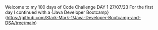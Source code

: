Welcome to my 100 days of Code Challenge
DAY 1 27/07/23
For the first day I continued with a {Java Developer Bootcamp} (https://github.com/Stark-Mark-1/Java-Developer-Bootcamp-and-DSA/tree/main)
